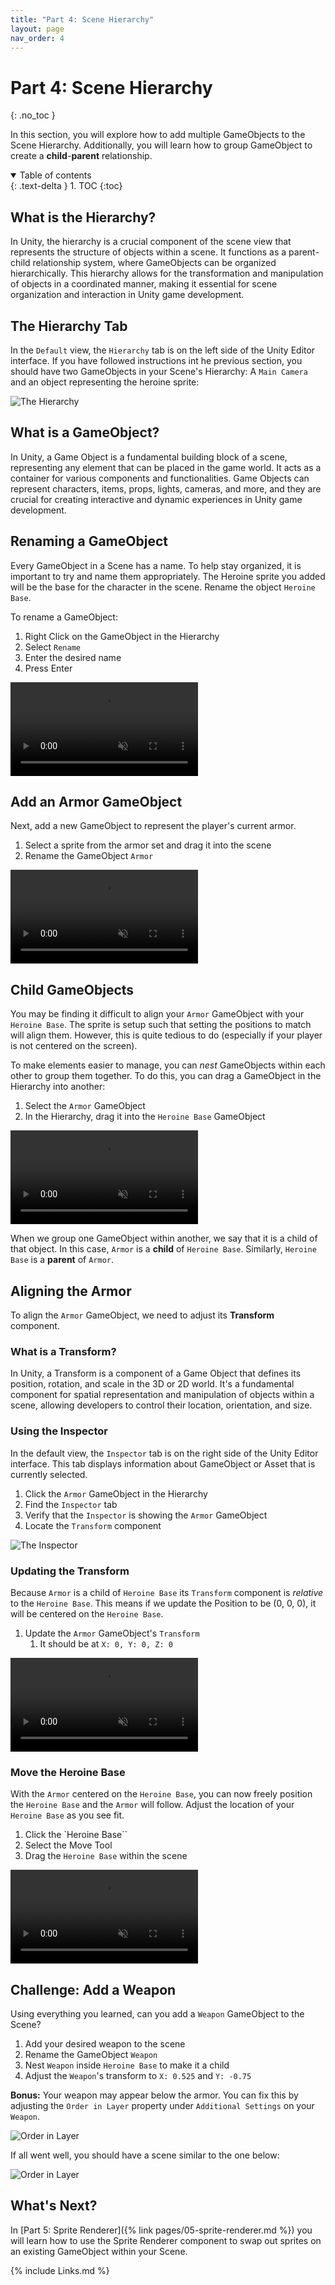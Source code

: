 ```yaml
---
title: "Part 4: Scene Hierarchy"
layout: page
nav_order: 4
---
```


# Part 4: Scene Hierarchy
{: .no_toc }

In this section, you will explore how to add multiple GameObjects to the Scene
Hierarchy. Additionally, you will learn how to group GameObject to create a
**child**-**parent** relationship.

<details open markdown="block">
  <summary>
    Table of contents
  </summary>
  {: .text-delta }
1. TOC
{:toc}
</details>

## What is the Hierarchy?

In Unity, the hierarchy is a crucial component of the scene view that represents
the structure of objects within a scene. It functions as a parent-child
relationship system, where GameObjects can be organized hierarchically. This
hierarchy allows for the transformation and manipulation of objects in a
coordinated manner, making it essential for scene organization and interaction
in Unity game development.


## The Hierarchy Tab

In the `Default` view, the `Hierarchy` tab is on the left side of the Unity Editor interface. If you have followed instructions int he previous section, you should have two GameObjects in your Scene's Hierarchy: A `Main Camera` and an object representing the heroine sprite:

![The Hierarchy](../imgs/04/01-hierarchy.png)

## What is a GameObject?

In Unity, a Game Object is a fundamental building block of a scene, representing
any element that can be placed in the game world. It acts as a container for
various components and functionalities. Game Objects can represent characters,
items, props, lights, cameras, and more, and they are crucial for creating
interactive and dynamic experiences in Unity game development.

## Renaming a GameObject

Every GameObject in a Scene has a name. To help stay organized, it is important
to try and name them appropriately. The Heroine sprite you added will be the base for the character in the scene. Rename the object `Heroine Base`.

To rename a GameObject:

1. Right Click on the GameObject in the Hierarchy
2. Select `Rename`
3. Enter the desired name
4. Press Enter

<video autoplay loop muted style="max-width:700px">
  <source src="../imgs/04/02-renaming-a-gameobject.webm" type="video/webm">
</video>

## Add an Armor GameObject

Next, add a new GameObject to represent the player's current armor.

1. Select a sprite from the armor set and drag it into the scene
2. Rename the GameObject `Armor`


<video autoplay loop muted style="max-width:700px">
  <source src="../imgs/04/03-add-armor-game-object.webm" type="video/webm">
</video>

## Child GameObjects

You may be finding it difficult to align your `Armor` GameObject with your
`Heroine Base`. The sprite is setup such that setting the positions to match
will align them. However, this is quite tedious to do (especially if your player
is not centered on the screen).

To make elements easier to manage, you can *nest* GameObjects within each other to group them together. To do this, you can drag a GameObject in the Hierarchy into another:

1. Select the `Armor` GameObject
2. In the Hierarchy, drag it into the `Heroine Base` GameObject

<video autoplay loop muted style="max-width:700px">
  <source src="../imgs/04/04-nest-game-object.webm" type="video/webm">
</video>

When we group one GameObject within another, we say that it is a child of that object. In this case, `Armor` is a **child** of `Heroine Base`. Similarly, `Heroine Base` is a **parent** of `Armor`.

## Aligning the Armor

To align the `Armor` GameObject, we need to adjust its **Transform** component.

### What is a Transform?

In Unity, a Transform is a component of a Game Object that defines its position,
rotation, and scale in the 3D or 2D world. It's a fundamental component for
spatial representation and manipulation of objects within a scene, allowing
developers to control their location, orientation, and size.

### Using the Inspector

In the default view, the `Inspector` tab is on the right side of the Unity
Editor interface. This tab displays information about GameObject or Asset that
is currently selected.

1. Click the `Armor` GameObject in the Hierarchy
2. Find the `Inspector` tab
3. Verify that the `Inspector` is showing the `Armor` GameObject
4. Locate the `Transform` component

![The Inspector](../imgs/04/05-inspect-armor.png)

### Updating the Transform

Because `Armor` is a child of `Heroine Base` its `Transform` component is *relative* to the `Heroine Base`. This means if we update the Position to be (0, 0, 0), it will be centered on the `Heroine Base`.

1. Update the `Armor` GameObject's `Transform`
   1. It should be at `X: 0, Y: 0, Z: 0`

<video autoplay loop muted style="max-width:700px">
  <source src="../imgs/04/06-align-armor.webm" type="video/webm">
</video>

### Move the Heroine Base

With the `Armor` centered on the `Heroine Base`, you can now freely position the `Heroine Base` and the `Armor` will follow. Adjust the location of your `Heroine Base` as you see fit.

1. Click the `Heroine Base``
2. Select the Move Tool
3. Drag the `Heroine Base` within the scene

<video autoplay loop muted style="max-width:700px">
  <source src="../imgs/04/07-move-heroine-base.webm" type="video/webm">
</video>


## Challenge: Add a Weapon

Using everything you learned, can you add a `Weapon` GameObject to the Scene?

1. Add your desired weapon to the scene
2. Rename the GameObject `Weapon`
3. Nest `Weapon` inside `Heroine Base` to make it a child
4. Adjust the `Weapon`'s transform to `X: 0.525` and `Y: -0.75`

**Bonus:** Your weapon may appear below the armor. You can fix this by adjusting
the `Order in Layer` property under `Additional Settings` on your `Weapon`.

![Order in Layer](../imgs/04/08-order-in-layer.png)

If all went well, you should have a scene similar to the one below:

![Order in Layer](../imgs/04/09-challenge-complete.png)

## What's Next?

In [Part 5: Sprite Renderer]({% link pages/05-sprite-renderer.md %}) you will
learn how to use the Sprite Renderer component to swap out sprites on an
existing GameObject within your Scene.

{% include Links.md %}